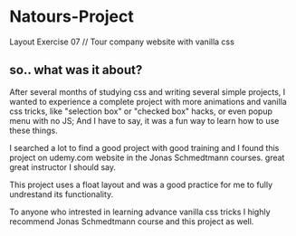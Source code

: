 # Natours-Project
Layout Exercise 07 // Tour company website with vanilla css

## so.. what was it about?
After several months of studying css and writing several simple projects, I wanted to experience a complete project with more animations and vanilla css tricks, like "selection box" or "checked box" hacks, or even popup menu with no JS; And I have to say, it was a fun way to learn how to use these things. 

I searched a lot to find a good project with good training and I found this project on udemy.com website in the Jonas Schmedtmann courses. great great instructor I should say.

This project uses a float layout and was a good practice for me to fully undrestand its functionality. 

To anyone who intrested in learning advance vanilla css tricks I highly recommend Jonas Schmedtmann course and this project as well.







